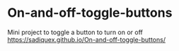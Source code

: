 # On-and-off-toggle-buttons
Mini project to toggle a button to turn on or off 
https://sadiquex.github.io/On-and-off-toggle-buttons/
